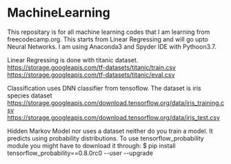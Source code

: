 # MachineLearning

This repositary is for all machine learning codes that I am learning from freecodecamp.org.
This starts from Linear Regressing and will go upto Neural Networks.
I am using Anaconda3 and Spyder IDE with Pythoon3.7.

Linear Regressing is done with titanic dataset.
https://storage.googleapis.com/tf-datasets/titanic/train.csv
https://storage.googleapis.com/tf-datasets/titanic/eval.csv

Classification uses DNN classifier from tensoflow. The dataset is iris species dataset
https://storage.googleapis.com/download.tensorflow.org/data/iris_training.csv
https://storage.googleapis.com/download.tensorflow.org/data/iris_test.csv

Hidden Markov Model nor uses a dataset neither do you train a model. It predicts using probability distributions. 
To use tensorflow_probability module you might have to download it through:
$ pip install tensorflow_probability==0.8.0rc0 --user --upgrade
